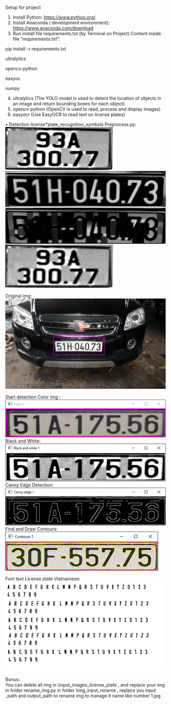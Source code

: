 Setup for project

1. Install Python: https://www.python.org/
2. Install Anaconda ( development environment): https://www.anaconda.com/download
3. Run install file requirements.txt (by Terminal on Project)
   Content inside file “requirements.txt”:

pip install -r requirements.txt

ultralytics

opencv-python

easyoc

numpy

4. ultralytics (The YOLO model is used to detect the location of objects in an image and return bounding boxes for each object)
5. opencv-python (OpenCV is used to read, process and display images)
6. easyocr (Use EasyOCR to read text on license plates)

• Detection license\*plate_recognition_symbols
Preprocess.py:
![alt text](imgGrayscalePlusTopHatMinusBlackHat.jpg)
![alt text](BlackHat.jpg)
![alt text](TopHat.jpg)
![alt text](Gaussian.jpg)

Original img:
![alt text](<Running_YOLOv8_Webcam/detection_by_picture/ảnh Chuẩn/1.jpg>)

Start detection
Color img : ![alt text](Color.png)
Black and White: ![alt text](BlackWhite.png)
Canny Edge Detection: ![alt text](Canny.png)
Find and Draw Contours: ![alt text](Contours.png)

Font text License plate Vietnamese:![alt text](font_vn.png)

Bonus:  
You can delete all img in \input_images_license_plate , and replace your img in folder
rename_img.py in folder \img_input_rename , replace you input \_path and output_path to rename img to manage it name like number 1.jpg
